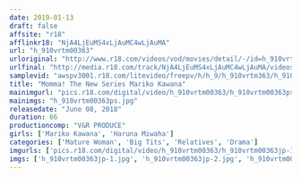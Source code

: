 ```yaml
---
date: 2019-01-13
draft: false
affsite: "r18"
afflinkr18: "NjA4LjEuMS4xLjAuMC4wLjAuMA"
url: "h_910vrtm00363"
urloriginal: "http://www.r18.com/videos/vod/movies/detail/-/id=h_910vrtm00363"
urlfinal: "http://media.r18.com/track/NjA4LjEuMS4xLjAuMC4wLjAuMA/videos/vod/movies/detail/-/id=h_910vrtm00363"
samplevid: "awspv3001.r18.com/litevideo/freepv/h/h_9/h_910vrtm363/h_910vrtm363_dmb_w.mp4"
title: "Momma! The New Series Mariko Kawana"
mainimgurl: "pics.r18.com/digital/video/h_910vrtm00363/h_910vrtm00363ps.jpg"
mainimgs: "h_910vrtm00363ps.jpg"
releasedate: "June 08, 2018"
duration: 66
productioncomp: "V&R PRODUCE"
girls: ['Mariko Kawana', 'Haruna Miwaha']
categories: ['Mature Woman', 'Big Tits', 'Relatives', 'Drama']
imgurls: ['pics.r18.com/digital/video/h_910vrtm00363/h_910vrtm00363jp-1.jpg', 'pics.r18.com/digital/video/h_910vrtm00363/h_910vrtm00363jp-2.jpg', 'pics.r18.com/digital/video/h_910vrtm00363/h_910vrtm00363jp-3.jpg', 'pics.r18.com/digital/video/h_910vrtm00363/h_910vrtm00363jp-4.jpg', 'pics.r18.com/digital/video/h_910vrtm00363/h_910vrtm00363jp-5.jpg', 'pics.r18.com/digital/video/h_910vrtm00363/h_910vrtm00363jp-6.jpg', 'pics.r18.com/digital/video/h_910vrtm00363/h_910vrtm00363jp-7.jpg', 'pics.r18.com/digital/video/h_910vrtm00363/h_910vrtm00363jp-8.jpg', 'pics.r18.com/digital/video/h_910vrtm00363/h_910vrtm00363jp-9.jpg', 'pics.r18.com/digital/video/h_910vrtm00363/h_910vrtm00363jp-10.jpg', 'pics.r18.com/digital/video/h_910vrtm00363/h_910vrtm00363jp-11.jpg', 'pics.r18.com/digital/video/h_910vrtm00363/h_910vrtm00363jp-12.jpg', 'pics.r18.com/digital/video/h_910vrtm00363/h_910vrtm00363jp-13.jpg', 'pics.r18.com/digital/video/h_910vrtm00363/h_910vrtm00363jp-14.jpg', 'pics.r18.com/digital/video/h_910vrtm00363/h_910vrtm00363jp-15.jpg', 'pics.r18.com/digital/video/h_910vrtm00363/h_910vrtm00363jp-16.jpg', 'pics.r18.com/digital/video/h_910vrtm00363/h_910vrtm00363jp-17.jpg', 'pics.r18.com/digital/video/h_910vrtm00363/h_910vrtm00363jp-18.jpg', 'pics.r18.com/digital/video/h_910vrtm00363/h_910vrtm00363jp-19.jpg', 'pics.r18.com/digital/video/h_910vrtm00363/h_910vrtm00363jp-20.jpg']
imgs: ['h_910vrtm00363jp-1.jpg', 'h_910vrtm00363jp-2.jpg', 'h_910vrtm00363jp-3.jpg', 'h_910vrtm00363jp-4.jpg', 'h_910vrtm00363jp-5.jpg', 'h_910vrtm00363jp-6.jpg', 'h_910vrtm00363jp-7.jpg', 'h_910vrtm00363jp-8.jpg', 'h_910vrtm00363jp-9.jpg', 'h_910vrtm00363jp-10.jpg', 'h_910vrtm00363jp-11.jpg', 'h_910vrtm00363jp-12.jpg', 'h_910vrtm00363jp-13.jpg', 'h_910vrtm00363jp-14.jpg', 'h_910vrtm00363jp-15.jpg', 'h_910vrtm00363jp-16.jpg', 'h_910vrtm00363jp-17.jpg', 'h_910vrtm00363jp-18.jpg', 'h_910vrtm00363jp-19.jpg', 'h_910vrtm00363jp-20.jpg']
---
```

